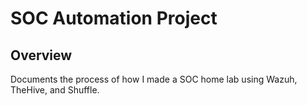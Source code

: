 # SOC Automation Project
## Overview
Documents the process of how I made a SOC home lab using Wazuh, TheHive, and Shuffle.
